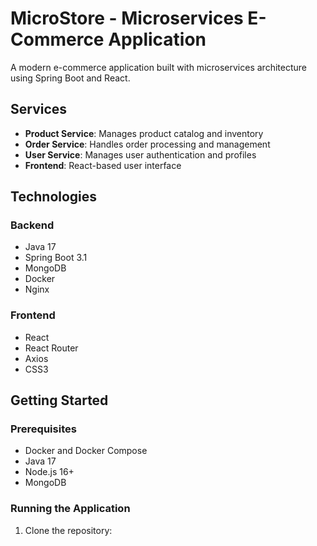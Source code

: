 # MicroStore - Microservices E-Commerce Application

A modern e-commerce application built with microservices architecture using Spring Boot and React.

## Services

- **Product Service**: Manages product catalog and inventory
- **Order Service**: Handles order processing and management
- **User Service**: Manages user authentication and profiles
- **Frontend**: React-based user interface

## Technologies

### Backend
- Java 17
- Spring Boot 3.1
- MongoDB
- Docker
- Nginx

### Frontend
- React
- React Router
- Axios
- CSS3

## Getting Started

### Prerequisites
- Docker and Docker Compose
- Java 17
- Node.js 16+
- MongoDB

### Running the Application

1. Clone the repository: 